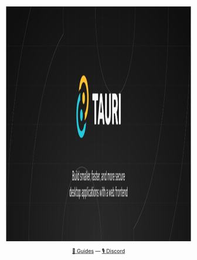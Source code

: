 <p align="center">
<img src="profile/intro.svg" width="2251" height="640" alt="Tauri Apps, Build smaller, faster, and more secure desktop applications with a web frontend" />
</p>
<div align="center">
  <a href="https://tauri.app/v1/guides/">📌 Guides<a>
  —
  <a href="https://discord.com/invite/tauri">🎙 Discord<a>
</div>